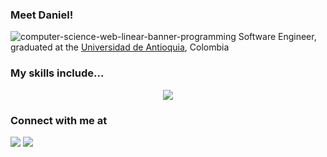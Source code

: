 ### Meet Daniel!

![computer-science-web-linear-banner-programming](https://user-images.githubusercontent.com/38771926/228125759-2c0ee598-f1e7-499d-928f-b9709c352563.jpg)
Software Engineer, graduated at the [Universidad de Antioquia](https://www.udea.edu.co/), Colombia

### My skills include...
<p align="center">
    <img src="https://skillicons.dev/icons?i=py,pytorch,tensorflow,django,flask,fastapi,r,java,spring,php,laravel,html,css,js,mongodb,nodejs,express,postgres,mysql,sqlite,git,github,vscode,postman&perline=12" />
</p>

### Connect with me at
<a href="https://www.linkedin.com/in/danilore/"><img src="https://img.shields.io/badge/LinkedIn-0077B5?style=for-the-badge&logo=linkedin&logoColor=white"></a>
<a href="contratista.alcaldia@gmail.com"><img src="https://img.shields.io/badge/Gmail-D14836?style=for-the-badge&logo=gmail&logoColor=white"></a>
<!--

**Daniel-Loaiza/daniel-loaiza** is a ✨ _special_ ✨ repository because its `README.md` (this file) appears on your GitHub profile.
Here are some ideas to get you started:

- 🔭 I’m currently working on ...
- 🌱 I’m currently learning ...
- 👯 I’m looking to collaborate on ...
- 🤔 I’m looking for help with ...
- 💬 Ask me about ...
- 📫 How to reach me: ...
- 😄 Pronouns: ...
- ⚡ Fun fact: ...
-->

